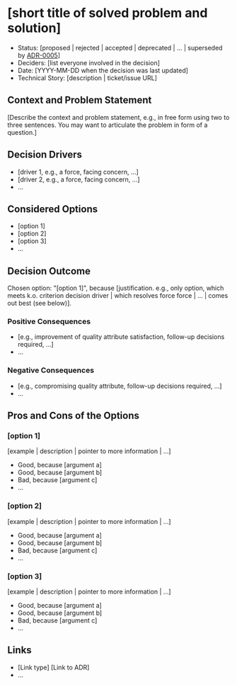 # [short title of solved problem and solution]
* Status: [proposed | rejected | accepted | deprecated | … | superseded by [ADR-0005](0005-example.md)] <!-- optional -->
* Deciders: [list everyone involved in the decision] <!-- optional -->
* Date: [YYYY-MM-DD when the decision was last updated] <!-- optional -->
* Technical Story: [description | ticket/issue URL] <!-- optional -->
## Context and Problem Statement
[Describe the context and problem statement, e.g., in free form using two to three sentences. You may want to articulate the problem in form of a question.]
## Decision Drivers <!-- optional -->
* [driver 1, e.g., a force, facing concern, …]
* [driver 2, e.g., a force, facing concern, …]
* … <!-- numbers of drivers can vary -->
## Considered Options
* [option 1]
* [option 2]
* [option 3]
* … <!-- numbers of options can vary -->
## Decision Outcome
Chosen option: "[option 1]", because [justification. e.g., only option, which meets k.o. criterion decision driver | which resolves force force | … | comes out best (see below)].
### Positive Consequences <!-- optional -->
* [e.g., improvement of quality attribute satisfaction, follow-up decisions required, …]
* …
### Negative Consequences <!-- optional -->
* [e.g., compromising quality attribute, follow-up decisions required, …]
* …
## Pros and Cons of the Options <!-- optional -->
### [option 1]
[example | description | pointer to more information | …] <!-- optional -->
* Good, because [argument a]
* Good, because [argument b]
* Bad, because [argument c]
* … <!-- numbers of pros and cons can vary -->
### [option 2]
[example | description | pointer to more information | …] <!-- optional -->
* Good, because [argument a]
* Good, because [argument b]
* Bad, because [argument c]
* … <!-- numbers of pros and cons can vary -->
### [option 3]
[example | description | pointer to more information | …] <!-- optional -->
* Good, because [argument a]
* Good, because [argument b]
* Bad, because [argument c]
* … <!-- numbers of pros and cons can vary -->
## Links <!-- optional -->
* [Link type] [Link to ADR] <!-- example: Refined by [ADR-0005](0005-example.md) -->
* … <!-- numbers of links can vary -->
<!-- markdownlint-disable-file MD013 -->
